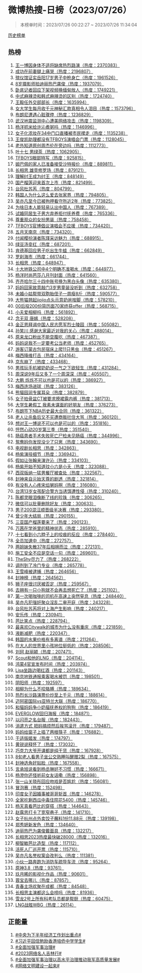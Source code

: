 <h1>
微博热搜-日榜（2023/07/26）
</h1>
<blockquote>
<p>
本榜单时间：2023/07/26 00:22:27 ~ 2023/07/26 11:34:04
</p>
</blockquote>
<p>
<a href="https://github.com/daifee/weibo-hot-search/tree/main/archives/daily">历史榜单</a>
</p>
<h2>
热榜
</h2>
<ol>

<li>
<a href="https://s.weibo.com/weibo?q=%23%E7%8E%8B%E4%B8%80%E5%8D%9A%E5%9B%A0%E8%BA%AB%E4%BD%93%E4%B8%8D%E9%80%82%E5%B0%86%E7%BC%BA%E5%B8%AD%E7%83%AD%E7%83%88%E8%B7%AF%E6%BC%94%23" target="weibo">
王一博因身体不适将缺席热烈路演（热度：2370383）
</a>
</li>

<li>
<a href="https://s.weibo.com/weibo?q=%23%E6%88%90%E5%8A%9F%E5%9C%A8%E5%89%8D%E5%A6%BB%E8%85%BF%E4%B8%8A%E7%97%9B%E5%93%AD%23" target="weibo">
成功在前妻腿上痛哭（热度：2196807）
</a>
</li>

<li>
<a href="https://s.weibo.com/weibo?q=%23%E6%AE%A1%E4%BB%AA%E9%A6%86%E8%AF%81%E5%AE%9E%E5%B2%B3%E9%98%B317%E5%B2%81%E7%94%B7%E5%AD%90%E4%B8%AD%E6%9E%AA%E8%BA%AB%E4%BA%A1%23" target="weibo">
殡仪馆证实岳阳17岁男子中枪身亡（热度：1961526）
</a>
</li>

<li>
<a href="https://s.weibo.com/weibo?q=%238%E5%B2%81%E6%91%84%E5%BD%B1%E5%B8%88%E6%8B%8D%E8%BF%AA%E4%B8%BD%E7%83%AD%E5%B7%B4%E9%BE%9A%E4%BF%8A%23" target="weibo">
8岁摄影师拍迪丽热巴龚俊（热度：1937079）
</a>
</li>

<li>
<a href="https://s.weibo.com/weibo?q=%23%E5%8D%A7%E5%BA%95%E8%AE%B0%E8%80%85%E5%9B%9E%E5%BA%94%E4%B8%8B%E6%9E%B6%E8%A7%86%E9%A2%91%E6%8D%A2%E7%BC%85%E7%94%B8%E6%94%BE%E4%BA%BA%23" target="weibo">
卧底记者回应下架视频换缅甸放人（热度：1749221）
</a>
</li>

<li>
<a href="https://s.weibo.com/weibo?q=%23%E4%B8%AD%E5%BC%8F%E9%BA%BB%E8%BE%A3%E7%83%AB%E5%92%8C%E9%9F%A9%E5%BC%8F%E9%BA%BB%E8%BE%A3%E7%83%AB%E7%9A%84%E5%8C%BA%E5%88%AB%23" target="weibo">
中式麻辣烫和韩式麻辣烫的区别（热度：1724740）
</a>
</li>

<li>
<a href="https://s.weibo.com/weibo?q=%23%E7%8E%8B%E6%AF%85%E4%BB%BB%E5%A4%96%E4%BA%A4%E9%83%A8%E9%83%A8%E9%95%BF%23" target="weibo">
王毅任外交部部长（热度：1635994）
</a>
</li>

<li>
<a href="https://s.weibo.com/weibo?q=%23%E5%A5%B3%E5%A4%A7%E5%AD%A6%E7%94%9F%E6%AF%8F%E6%9C%88%E6%94%B6%E5%8D%83%E5%85%83%E7%A5%9E%E7%A7%98%E6%B1%87%E6%AC%BE%E7%9C%9F%E7%9B%B8%E4%BB%A4%E4%BA%BA%E6%B3%AA%E7%9B%AE%23" target="weibo">
女大学生每月收千元神秘汇款真相令人泪目（热度：1573796）
</a>
</li>

<li>
<a href="https://s.weibo.com/weibo?q=%23%E5%B8%83%E6%9C%97%E5%B0%BC%E9%81%AD%E9%81%87%E5%BF%83%E8%84%8F%E9%AA%A4%E5%81%9C%23" target="weibo">
布朗尼遭遇心脏骤停（热度：1236829）
</a>
</li>

<li>
<a href="https://s.weibo.com/weibo?q=%23%E6%AD%A6%E6%B1%89%E5%9C%B0%E9%9C%87%E7%9B%91%E6%B5%8B%E4%B8%AD%E5%BF%83%E9%81%AD%E7%BE%8E%E7%BD%91%E7%BB%9C%E6%94%BB%E5%87%BB%23" target="weibo">
武汉地震监测中心遭美网络攻击（热度：1198309）
</a>
</li>

<li>
<a href="https://s.weibo.com/weibo?q=%23%E6%9D%A8%E6%B4%8B%E6%8A%93%E7%B1%B3%E7%BB%99%E8%AE%B8%E6%B2%81%E7%85%AE%E7%B2%A5%E5%90%97%23" target="weibo">
杨洋抓米给许沁煮粥吗（热度：1146996）
</a>
</li>

<li>
<a href="https://s.weibo.com/weibo?q=%23%E5%A5%B3%E5%AD%90%E5%8C%96%E6%B5%93%E5%A6%86%E5%9C%A834%E4%B8%AD%E9%97%A8%E5%8F%A3%E7%9B%B4%E6%92%AD%E8%A2%AB%E5%B8%82%E6%B0%91%E6%92%B5%E8%B5%B0%23" target="weibo">
女子化浓妆在34中门口直播被市民撵走（热度：1135238）
</a>
</li>

<li>
<a href="https://s.weibo.com/weibo?q=%23%E7%8E%8B%E4%BF%8A%E5%87%AF%E5%8A%A9%E7%90%86%E9%83%BD%E6%B2%A1%E6%9C%89TFBOYS%E6%BC%94%E5%94%B1%E4%BC%9A%E9%97%A8%E7%A5%A8%23" target="weibo">
王俊凯助理都没有TFBOYS演唱会门票（热度：1128045）
</a>
</li>

<li>
<a href="https://s.weibo.com/weibo?q=%23%E8%80%81%E5%A4%96%E7%9F%A5%E9%81%93%E5%8E%9F%E5%88%9B%E5%91%A8%E6%9D%B0%E4%BC%A6%E5%9C%A8%E6%97%81%E8%BE%B9%E5%90%97%23" target="weibo">
老外知道原创周杰伦在旁边吗（热度：1112773）
</a>
</li>

<li>
<a href="https://s.weibo.com/weibo?q=%23%E5%8F%B6%E5%8D%81%E4%B8%83%20%E7%94%B7%E7%BB%BF%E8%8C%B6%23" target="weibo">
叶十七 男绿茶（热度：1062905）
</a>
</li>

<li>
<a href="https://s.weibo.com/weibo?q=%23TFBOYS%E7%9C%BC%E9%83%A8%E7%89%B9%E5%86%99%23" target="weibo">
TFBOYS眼部特写（热度：925815）
</a>
</li>

<li>
<a href="https://s.weibo.com/weibo?q=%23%E5%A7%86%E5%B7%B4%E4%BD%A9%E7%9A%84%E5%AE%B6%E4%BA%BA%E5%B7%B2%E5%87%86%E5%A4%87%E6%8E%A5%E5%8F%97%E6%B2%99%E7%89%B9%E6%8A%A5%E4%BB%B7%23" target="weibo">
姆巴佩的家人已准备接受沙特报价（热度：889811）
</a>
</li>

<li>
<a href="https://s.weibo.com/weibo?q=%23%E9%95%BF%E7%9B%B8%E6%80%9D%20%E9%9B%84%E7%AB%9E%E4%BF%AE%E7%BD%97%E5%9C%BA%23" target="weibo">
长相思 雄竞修罗场（热度：879121）
</a>
</li>

<li>
<a href="https://s.weibo.com/weibo?q=%23%E7%90%86%E8%A7%A3%E7%BA%A3%E7%8E%8B%E6%88%90%E4%B8%BA%E7%BA%A3%E7%8E%8B%23" target="weibo">
理解纣王成为纣王（热度：848149）
</a>
</li>

<li>
<a href="https://s.weibo.com/weibo?q=%23%E5%9B%BD%E4%BA%A7%E6%A6%B4%E8%8E%B2%E8%BF%8E%E6%9D%A5%E9%A6%96%E6%AC%A1%E4%B8%8A%E5%B8%82%23" target="weibo">
国产榴莲迎来首次上市（热度：821499）
</a>
</li>

<li>
<a href="https://s.weibo.com/weibo?q=%23%E5%8F%B0%E9%A3%8E%E6%9D%9C%E8%8B%8F%E8%8A%AE%23" target="weibo">
台风杜苏芮（热度：804799）
</a>
</li>

<li>
<a href="https://s.weibo.com/weibo?q=%23%E9%9F%A9%E5%9B%BD%E4%BA%BA%E4%B8%BA%E4%BB%80%E4%B9%88%E8%BF%99%E4%B9%88%E7%88%B1%E5%8E%BB%E5%BC%A0%E5%AE%B6%E7%95%8C%23" target="weibo">
韩国人为什么这么爱去张家界（热度：794805）
</a>
</li>

<li>
<a href="https://s.weibo.com/weibo?q=%23%E5%90%B4%E4%BA%A6%E5%87%A1%E8%87%B3%E4%BB%8A%E5%B7%B2%E8%A2%AB%E6%8B%98%E6%8A%BC%E7%9C%8B%E5%AE%88%E6%89%80%E8%BF%912%E5%B9%B4%23" target="weibo">
吴亦凡至今已被拘押看守所近2年（热度：773825）
</a>
</li>

<li>
<a href="https://s.weibo.com/weibo?q=%23%E4%B8%BA%E5%95%A5%E6%97%A5%E6%9C%AC%E4%BA%BA%E8%83%BD%E8%BD%BB%E6%98%93%E8%AE%A4%E5%87%BA%E4%B8%AD%E5%9B%BD%E4%BA%BA%23" target="weibo">
为啥日本人能轻易认出中国人（热度：767389）
</a>
</li>

<li>
<a href="https://s.weibo.com/weibo?q=%23%E8%AF%95%E5%A9%9A%E5%90%8C%E5%B1%85%E7%94%9F%E5%AD%90%E7%94%B7%E6%96%B9%E5%BC%83%E5%85%BB%E6%8B%92%E4%BB%98%E6%8A%9A%E5%85%BB%E8%B4%B9%23" target="weibo">
试婚同居生子男方弃养拒付抚养费（热度：765336）
</a>
</li>

<li>
<a href="https://s.weibo.com/weibo?q=%23%E5%B0%8A%E9%87%8D%E8%A7%82%E4%BC%97%E7%9A%84%E5%A5%B3%E6%89%AE%E7%94%B7%E8%A3%85%23" target="weibo">
尊重观众的女扮男装（热度：758458）
</a>
</li>

<li>
<a href="https://s.weibo.com/weibo?q=%23TFBOYS%E5%AE%98%E5%8D%9A%E5%80%A1%E8%AE%AE%E6%BC%94%E5%94%B1%E4%BC%9A%E4%B8%8D%E5%BA%94%E6%8F%B4%23" target="weibo">
TFBOYS官博倡议演唱会不应援（热度：734420）
</a>
</li>

<li>
<a href="https://s.weibo.com/weibo?q=%23%E4%BA%94%E6%9C%88%E5%A4%A9%E5%8D%97%E4%BA%AC%23" target="weibo">
五月天南京（热度：734320）
</a>
</li>

<li>
<a href="https://s.weibo.com/weibo?q=%23%E4%BB%98%E9%97%BB%E6%A8%B1%E6%89%AE%E6%BC%94%E8%80%85%E9%99%88%E7%91%BE%E9%87%87%E8%AE%BF%E9%AD%85%E5%8A%9B%23" target="weibo">
付闻樱扮演者陈瑾采访魅力（热度：688915）
</a>
</li>

<li>
<a href="https://s.weibo.com/weibo?q=%23%E7%BB%BF%E8%B1%86%E6%B1%A4%E5%8F%98%E7%BA%A2%23" target="weibo">
绿豆汤变红（热度：687201）
</a>
</li>

<li>
<a href="https://s.weibo.com/weibo?q=%23%E8%82%AF%E5%BE%B7%E5%9F%BA%E5%9B%9E%E5%BA%94%E7%94%B7%E5%AD%90%E5%90%83%E5%87%BA%E7%94%9F%E7%89%9B%E8%9B%99%23" target="weibo">
肯德基回应男子吃出生牛蛙（热度：662849）
</a>
</li>

<li>
<a href="https://s.weibo.com/weibo?q=%23%E7%BD%97%E5%88%B9%E6%B5%B7%E5%B8%82%23" target="weibo">
罗刹海市（热度：661744）
</a>
</li>

<li>
<a href="https://s.weibo.com/weibo?q=%23%E9%95%BF%E7%9B%B8%E6%80%9D%23" target="weibo">
长相思（热度：648947）
</a>
</li>

<li>
<a href="https://s.weibo.com/weibo?q=%23%E5%8D%81%E5%A4%A7%E5%9C%B0%E9%93%81%E5%85%AC%E5%8F%B8%E4%B8%AD4%E4%B8%AA%E6%98%8E%E7%A1%AE%E4%B8%8D%E5%87%86%E5%96%9D%E6%B0%B4%23" target="weibo">
十大地铁公司中4个明确不准喝水（热度：644977）
</a>
</li>

<li>
<a href="https://s.weibo.com/weibo?q=%23%E6%9D%A8%E6%B4%8B%E6%97%B6%E5%B0%9A%E8%8A%AD%E8%8E%8E%E5%85%AB%E6%9C%88%E5%88%8A%E5%B0%81%E9%9D%A2%23" target="weibo">
杨洋时尚芭莎八月刊封面（热度：641560）
</a>
</li>

<li>
<a href="https://s.weibo.com/weibo?q=%23%E9%BD%90%E9%BD%90%E5%93%88%E5%B0%94%E4%B8%89%E5%8D%81%E5%9B%9B%E4%B8%AD%E8%B4%A6%E5%8F%B7%E6%8D%A2%E4%B8%BA%E9%BB%91%E7%99%BD%E5%A4%B4%E5%83%8F%23" target="weibo">
齐齐哈尔三十四中账号换为黑白头像（热度：635380）
</a>
</li>

<li>
<a href="https://s.weibo.com/weibo?q=%23%E5%A6%88%E5%A6%88%E5%9B%9E%E5%AE%B6%E6%95%85%E6%84%8F%E6%95%B2%E9%97%A83%E5%B2%81%E7%94%B7%E7%AB%A5%E8%A3%85%E6%B2%A1%E5%90%AC%E5%88%B0%23" target="weibo">
妈妈回家故意敲门3岁男童装没听到（热度：632758）
</a>
</li>

<li>
<a href="https://s.weibo.com/weibo?q=%23%E6%9C%AA%E5%A9%9A%E5%B0%8F%E5%A7%91%E5%B8%AE%E5%B8%A6%E5%8F%8C%E8%83%9E%E8%83%8E%E4%BE%84%E5%AD%90%E4%B8%80%E5%91%A8%E7%98%A68%E6%96%A4%23" target="weibo">
未婚小姑帮带双胞胎侄子一周瘦8斤（热度：590577）
</a>
</li>

<li>
<a href="https://s.weibo.com/weibo?q=%23%E5%A4%A7%E7%86%8A%E7%8C%AB%E7%BF%98%E8%B5%B7jiojio%E7%82%B9%E5%A4%B4%E7%A4%BA%E6%84%8F%E5%A5%B6%E7%88%B8%E6%8C%89%E8%84%9A%23" target="weibo">
大熊猫翘起jiojio点头示意奶爸按脚（热度：578210）
</a>
</li>

<li>
<a href="https://s.weibo.com/weibo?q=%2300%E5%90%8E%E6%8A%95200%E4%BB%BD%E7%AE%80%E5%8E%86%E9%9D%A270%E5%AE%B6%E7%BB%88%E8%8E%B7offer%23" target="weibo">
00后投200份简历面70家终获offer（热度：568715）
</a>
</li>

<li>
<a href="https://s.weibo.com/weibo?q=%23%E5%B0%8F%E5%A4%AD%E7%88%B1%E7%9B%B8%E6%9F%B3%E5%90%97%23" target="weibo">
小夭爱相柳吗（热度：561892）
</a>
</li>

<li>
<a href="https://s.weibo.com/weibo?q=%23%E5%BF%B5%E6%97%A0%E5%8F%8C%20%E5%94%90%E5%AB%A3%23" target="weibo">
念无双 唐嫣（热度：528208）
</a>
</li>

<li>
<a href="https://s.weibo.com/weibo?q=%23%E9%87%91%E6%AD%A3%E6%81%A9%E6%8B%9C%E8%B0%92%E4%B8%AD%E5%9B%BD%E4%BA%BA%E6%B0%91%E5%BF%97%E6%84%BF%E5%86%9B%E7%83%88%E5%A3%AB%E9%99%B5%E5%9B%AD%23" target="weibo">
金正恩拜谒中国人民志愿军烈士陵园（热度：505082）
</a>
</li>

<li>
<a href="https://s.weibo.com/weibo?q=%23%E5%AD%99%E7%AC%91%E5%B7%9D%20%E6%84%9F%E8%B0%A2%E5%A4%A7%E5%AE%B6%E6%9C%80%E8%BF%91%E5%AF%B9%E6%88%91%E7%9A%84%E5%85%B3%E5%BF%83%23" target="weibo">
孙笑川 感谢大家最近对我的关心（热度：488014）
</a>
</li>

<li>
<a href="https://s.weibo.com/weibo?q=%23%E5%8E%9F%E6%9D%A5%E9%BE%99%E5%8F%A3%E7%B2%89%E4%B8%9D%E4%B8%8D%E8%83%BD%E7%A9%BA%E8%85%B9%E5%90%83%23" target="weibo">
原来龙口粉丝不能空腹吃（热度：467387）
</a>
</li>

<li>
<a href="https://s.weibo.com/weibo?q=%23%E5%A6%88%E5%A6%88%E8%AF%B4%E6%88%91%E4%B8%8D%E4%B8%80%E5%AE%9A%E8%A6%81%E8%80%83%E5%85%AC%E5%BD%93%E8%80%81%E5%B8%88%23" target="weibo">
妈妈说我不一定要考公当老师（热度：452765）
</a>
</li>

<li>
<a href="https://s.weibo.com/weibo?q=%23%E6%B8%B8%E5%AE%A2%E8%AE%A2%E8%92%99%E5%8F%A4%E5%8C%85%E6%B0%91%E5%AE%BF%E5%BA%8A%E4%B8%8A%E7%88%AC11%E5%8F%AA%E9%BB%91%E8%99%AB%23" target="weibo">
游客订蒙古包民宿床上爬11只黑虫（热度：451267）
</a>
</li>

<li>
<a href="https://s.weibo.com/weibo?q=%23%E6%A2%85%E8%A5%BF%E9%99%8D%E7%BB%B4%E6%89%93%E5%87%BB%23" target="weibo">
梅西降维打击（热度：434164）
</a>
</li>

<li>
<a href="https://s.weibo.com/weibo?q=%23%E4%BA%AC%E4%B8%9C%E5%B4%A9%E4%BA%86%23" target="weibo">
京东崩了（热度：433468）
</a>
</li>

<li>
<a href="https://s.weibo.com/weibo?q=%23%E7%94%B7%E5%AD%A9%E7%8E%A9%E6%89%8B%E6%9C%BA%E8%A2%AB%E5%A5%B6%E5%A5%B6%E8%AF%B4%E4%B8%80%E6%B0%94%E4%B9%8B%E4%B8%8B%E6%AC%B2%E8%BD%BB%E7%94%9F%23" target="weibo">
男孩玩手机被奶奶说一气之下欲轻生（热度：431284）
</a>
</li>

<li>
<a href="https://s.weibo.com/weibo?q=%23%E5%91%A8%E6%B7%B1%E8%AF%B49%E5%B9%B4%E5%90%8E%E5%8F%88%E5%A4%9A%E4%BA%86%E4%B8%80%E4%B8%AA%E5%91%A8%E6%B7%B1%E6%B7%B1%23" target="weibo">
周深说9年后又多了一个周深深（热度：405507）
</a>
</li>

<li>
<a href="https://s.weibo.com/weibo?q=%23%E5%A4%A7%E9%B9%8F%20%E7%83%81%E7%83%81%E4%B8%8D%E5%8F%AF%E4%BB%A5%E4%B9%9F%E6%98%AF%E5%8F%AF%E4%BB%A5%E7%9A%84%23" target="weibo">
大鹏 烁烁不可以也是可以的（热度：386927）
</a>
</li>

<li>
<a href="https://s.weibo.com/weibo?q=%23%E6%A2%85%E8%A5%BF%E8%BF%9E%E5%9C%BA%E8%BF%9B%E7%90%83%23" target="weibo">
梅西连场进球（热度：383126）
</a>
</li>

<li>
<a href="https://s.weibo.com/weibo?q=%23%E7%86%8A%E7%8C%AB%E5%9B%AD%E6%B6%A6%E4%B8%93%E5%B1%9E%E8%80%B3%E6%9C%B5%23" target="weibo">
熊猫园润专属耳朵（热度：382879）
</a>
</li>

<li>
<a href="https://s.weibo.com/weibo?q=%23%E5%A5%B3%E5%AD%90%E6%8B%8D%E9%AA%A8%E7%9B%86CT%E8%A2%AB%E8%A6%81%E6%B1%82%E6%92%A9%E8%A3%99%E9%9C%B2%E5%86%85%E8%A3%A4%23" target="weibo">
女子拍骨盆CT被要求撩裙露内裤（热度：381713）
</a>
</li>

<li>
<a href="https://s.weibo.com/weibo?q=%23%E5%A4%A7%E5%AD%A6%E7%94%9F%E6%9A%91%E5%81%87%E5%B7%A5%20%E6%88%91%E7%B4%A0%E6%9C%AA%E8%B0%8B%E9%9D%A2%E7%9A%84%E5%A5%BD%E6%9C%8B%E5%8F%8B%23" target="weibo">
大学生暑假工 我素未谋面的好朋友（热度：376273）
</a>
</li>

<li>
<a href="https://s.weibo.com/weibo?q=%23%E5%B8%83%E6%9C%97%E7%AD%BE%E4%B8%8BNBA%E5%8E%86%E5%8F%B2%E6%9C%80%E5%A4%A7%E5%90%88%E5%90%8C%23" target="weibo">
布朗签下NBA历史最大合同（热度：361322）
</a>
</li>

<li>
<a href="https://s.weibo.com/weibo?q=%23%E8%80%81%E4%BA%BA%E8%AE%A9%E6%9D%80%E9%B1%BC%E5%90%8E%E5%8F%88%E4%B8%8D%E4%B9%B0%E9%81%AD%E5%95%86%E8%B4%A9%E6%8B%A6%E4%BD%8F%E5%A4%A7%E9%AA%82%23" target="weibo">
老人让杀鱼后又不买遭商贩拦住大骂（热度：360120）
</a>
</li>

<li>
<a href="https://s.weibo.com/weibo?q=%23%E6%83%B3%E5%AF%B9%E7%8E%8B%E4%B8%80%E5%8D%9A%E8%AF%B4%E4%B8%8D%E5%8F%AF%E4%BB%A5%E4%B9%9F%E6%98%AF%E5%8F%AF%E4%BB%A5%E7%9A%84%23" target="weibo">
想对王一博说不可以也是可以的（热度：351816）
</a>
</li>

<li>
<a href="https://s.weibo.com/weibo?q=%23%E6%80%A6%E7%84%B6%E5%BF%83%E5%8A%A820%E5%B2%81%E7%AC%AC%E4%B8%89%E5%AD%A3%23" target="weibo">
怦然心动20岁第三季（热度：351540）
</a>
</li>

<li>
<a href="https://s.weibo.com/weibo?q=%23%E8%82%A0%E7%99%8C%E6%82%A3%E8%80%85%E6%89%8B%E6%9C%AF%E5%A4%B1%E8%B4%A5%E6%AD%BB%E4%BA%A1%E5%B0%B8%E6%A3%80%E6%9C%AA%E8%A7%81%E8%82%A0%E7%99%8C%23" target="weibo">
肠癌患者手术失败死亡尸检未见肠癌（热度：344996）
</a>
</li>

<li>
<a href="https://s.weibo.com/weibo?q=%23%E9%B8%B3%E9%B8%AF%E5%A6%88%E4%BD%A0%E5%8F%91%E7%8E%B0%E6%B2%A1%E5%B0%91%E4%BA%86%E5%8F%AA%E5%B4%BD%23" target="weibo">
鸳鸯妈你发现没少了只崽（热度：343690）
</a>
</li>

<li>
<a href="https://s.weibo.com/weibo?q=%23%E7%94%B5%E8%A7%86%E5%89%A7%E9%95%BF%E7%9B%B8%E6%80%9D%23" target="weibo">
电视剧长相思（热度：342863）
</a>
</li>

<li>
<a href="https://s.weibo.com/weibo?q=%23%E6%9D%A8%E7%B4%AB%E6%BC%94%E6%8A%80%E7%BB%86%E8%8A%82%23" target="weibo">
杨紫演技细节（热度：336942）
</a>
</li>

<li>
<a href="https://s.weibo.com/weibo?q=%23%E5%81%87%E5%A6%82%E8%AE%A9%E5%BC%A0%E7%BF%B0%E6%9D%A5%E6%BC%94%E8%AE%B8%E6%B2%81%23" target="weibo">
假如让张翰来演许沁（热度：334103）
</a>
</li>

<li>
<a href="https://s.weibo.com/weibo?q=%23%E6%9D%A8%E7%B4%AB%E5%BC%80%E5%A7%8B%E4%B8%8D%E7%9F%A5%E9%81%93%E7%8E%9F%E5%B0%8F%E5%85%AD%E6%98%AF%E5%B0%8F%E5%A4%AD%23" target="weibo">
杨紫开始不知道玟小六是小夭（热度：323088）
</a>
</li>

<li>
<a href="https://s.weibo.com/weibo?q=%23%E8%A5%BF%E5%8F%8C%E7%89%88%E7%BA%B3%E4%B8%80%E7%8C%9B%E7%94%B7%E9%A4%90%E5%8E%85%E8%A2%AB%E6%9F%A5%E5%A4%84%23" target="weibo">
西双版纳一猛男餐厅被查处（热度：322567）
</a>
</li>

<li>
<a href="https://s.weibo.com/weibo?q=%23%E5%B0%81%E7%A5%9E%E6%9D%A5%E8%87%AA%E5%85%83%E5%A7%8B%E5%A4%A9%E5%B0%8A%E7%9A%84%E5%89%A7%E9%80%8F%23" target="weibo">
封神来自元始天尊的剧透（热度：321814）
</a>
</li>

<li>
<a href="https://s.weibo.com/weibo?q=%23%E6%9C%89%E6%B2%A1%E6%9C%89%E4%BA%BA%E5%BF%83%E7%96%BC%E5%AE%8B%E7%84%B0%E8%88%85%E5%A6%88%E5%95%8A%23" target="weibo">
有没有人心疼宋焰舅妈啊（热度：316080）
</a>
</li>

<li>
<a href="https://s.weibo.com/weibo?q=%23%E5%8F%B0%E6%B9%BE13%E5%B2%81%E5%A5%B3%E5%AD%A9%E9%85%8D%E5%90%88%E8%AD%A6%E6%96%B9%E5%BD%93%E8%AF%B1%E9%A5%B5%E9%81%AD%E6%80%A7%E4%BE%B5%23" target="weibo">
台湾13岁女孩配合警方当诱饵遭性侵（热度：310240）
</a>
</li>

<li>
<a href="https://s.weibo.com/weibo?q=%23%E9%99%88%E9%83%BD%E7%81%B5%E7%9C%BC%E6%B3%AA%E5%83%8F%E6%96%AD%E4%BA%86%E7%BA%BF%E7%9A%84%E7%8F%8D%E7%8F%A0%23" target="weibo">
陈都灵眼泪像断了线的珍珠（热度：306265）
</a>
</li>

<li>
<a href="https://s.weibo.com/weibo?q=%23%E5%BE%AE%E4%BF%A1%E5%8F%AF%E4%BB%A5%E6%89%B9%E9%87%8F%E5%88%A0%E9%99%A4%E5%A5%BD%E5%8F%8B%23" target="weibo">
微信可以批量删除好友（热度：300633）
</a>
</li>

<li>
<a href="https://s.weibo.com/weibo?q=%23%E7%94%B7%E5%AD%90200%E6%B7%B7%E6%B1%AA%E9%A1%BA%E6%99%8B%E7%BA%A7%E5%8D%8A%E5%86%B3%E8%B5%9B%23" target="weibo">
男子200混汪顺晋级半决赛（热度：293380）
</a>
</li>

<li>
<a href="https://s.weibo.com/weibo?q=%23%E6%9B%BE%E5%B0%91%E5%B9%B4%E5%A4%A7%E7%BB%93%E5%B1%80%23" target="weibo">
曾少年大结局（热度：290155）
</a>
</li>

<li>
<a href="https://s.weibo.com/weibo?q=%23%E4%B8%89%E4%BA%9A%E5%9B%BD%E4%BA%A7%E6%A6%B4%E8%8E%B2%E8%A6%81%E6%9D%A5%E4%BA%86%23" target="weibo">
三亚国产榴莲要来了（热度：290123）
</a>
</li>

<li>
<a href="https://s.weibo.com/weibo?q=%23%E4%B8%87%E8%8C%9C%E5%9C%A8%E5%AD%A6%E7%88%B8%E9%87%8C%E7%9A%84%E7%B2%BE%E7%A5%9E%E7%8A%B6%E6%80%81%23" target="weibo">
万茜在学爸里的精神状态（热度：285910）
</a>
</li>

<li>
<a href="https://s.weibo.com/weibo?q=%23%E5%8D%81%E4%B8%83%E7%9C%8B%E5%88%B0%E5%B0%8F%E5%85%AD%E8%84%96%E5%AD%90%E4%B8%8A%E7%9A%84%E5%92%AC%E7%97%95%E7%9A%84%E5%8F%8D%E5%BA%94%23" target="weibo">
十七看到小六脖子上的咬痕的反应（热度：278440）
</a>
</li>

<li>
<a href="https://s.weibo.com/weibo?q=%23%E5%85%A8%E5%91%98%E5%8A%A0%E9%80%9F%E4%B8%AD%23" target="weibo">
全员加速中（热度：272757）
</a>
</li>

<li>
<a href="https://s.weibo.com/weibo?q=%23%E4%B8%A4%E5%A7%90%E5%A6%B9%E5%A4%B1%E6%95%A337%E5%B9%B4%E5%90%8E%E7%9B%B8%E6%8B%A5%E8%80%8C%E6%B3%A3%23" target="weibo">
两姐妹失散37年后相拥而泣（热度：272131）
</a>
</li>

<li>
<a href="https://s.weibo.com/weibo?q=%23%E6%96%BD%E5%B7%A5%E5%AE%89%E5%85%A8%E4%B8%8D%E5%BA%94%E6%98%AF%E7%A9%BA%E8%AF%9D%E4%B8%80%E5%8F%A5%23" target="weibo">
施工安全不应是空话一句（热度：269601）
</a>
</li>

<li>
<a href="https://s.weibo.com/weibo?q=%23TheShy%E5%B0%BD%E5%8A%9B%E4%BA%86%23" target="weibo">
TheShy尽力了（热度：268222）
</a>
</li>

<li>
<a href="https://s.weibo.com/weibo?q=%23%E8%B0%83%E5%89%82%E5%88%B0%E4%BA%86%E5%86%B7%E9%97%A8%E4%B8%93%E4%B8%9A%23" target="weibo">
调剂到了冷门专业（热度：265778）
</a>
</li>

<li>
<a href="https://s.weibo.com/weibo?q=%23%E7%8E%8B%E9%9B%AA%E5%B3%B0%E8%A2%AB%E9%80%AE%E6%8D%95%23" target="weibo">
王雪峰被逮捕（热度：264656）
</a>
</li>

<li>
<a href="https://s.weibo.com/weibo?q=%23%E5%B0%81%E7%A5%9E%E6%A6%9C%23" target="weibo">
封神榜（热度：264562）
</a>
</li>

<li>
<a href="https://s.weibo.com/weibo?q=%23%E7%8B%AE%E5%AD%90%E5%BA%A7%E5%BE%88%E8%AE%A8%E5%8E%8C%E8%A2%AB%E5%90%A6%E5%AE%9A%23" target="weibo">
狮子座很讨厌被否定（热度：259567）
</a>
</li>

<li>
<a href="https://s.weibo.com/weibo?q=%23%E5%8E%BB%E6%8B%A5%E6%9C%89%E4%B8%80%E5%8F%AA%E5%B0%8F%E7%8B%97%E5%B0%B1%E4%B8%8D%E4%BC%9A%E5%86%8D%E5%8E%BB%E6%83%B3%E6%AD%BB%E4%BA%A1%E4%BA%86%23" target="weibo">
去拥有一只小狗就不会再去想死亡了（热度：251102）
</a>
</li>

<li>
<a href="https://s.weibo.com/weibo?q=%23%E7%AC%AC%E4%B8%80%E6%AC%A1%E5%96%9D%E5%92%96%E5%95%A1%E7%9A%84%E5%8F%B8%E6%9C%BA%E5%9C%A8%E9%AB%98%E9%80%9F%E4%B8%8A%E7%AA%81%E7%84%B6%E7%AA%92%E6%81%AF%23" target="weibo">
第一次喝咖啡的司机在高速上突然窒息（热度：248440）
</a>
</li>

<li>
<a href="https://s.weibo.com/weibo?q=%23%E5%90%B4%E4%BA%A6%E5%87%A1%E7%8A%AF%E5%BC%BA%E5%A5%B8%E8%81%9A%E4%BC%97%E6%B7%AB%E4%B9%B1%E4%BA%8C%E5%AE%A1%E5%BC%80%E5%BA%AD%23" target="weibo">
吴亦凡犯强奸聚众淫乱二审开庭（热度：243228）
</a>
</li>

<li>
<a href="https://s.weibo.com/weibo?q=%23%E5%8F%B0%E9%A3%8E%E6%9D%9C%E8%8B%8F%E8%8A%AE%E5%B0%86%E5%AF%B9%E4%B8%8A%E6%B5%B7%E4%BA%A7%E7%94%9F%E5%BD%B1%E5%93%8D%23" target="weibo">
台风杜苏芮将对上海产生影响（热度：240217）
</a>
</li>

<li>
<a href="https://s.weibo.com/weibo?q=%23%E5%AE%89%E4%B9%90%E4%BC%A0%23" target="weibo">
安乐传（热度：230941）
</a>
</li>

<li>
<a href="https://s.weibo.com/weibo?q=%23%E8%8A%AD%E6%AF%94%E7%AC%91%E7%82%B9%23" target="weibo">
芭比笑点（热度：228794）
</a>
</li>

<li>
<a href="https://s.weibo.com/weibo?q=%23%E6%9C%80%E5%96%9C%E6%AC%A2Citywalk%E7%9A%84%E5%9F%8E%E5%B8%82%E4%B8%BA%E4%BB%80%E4%B9%88%E6%B2%A1%E6%9C%89%E9%87%8D%E5%BA%86%23" target="weibo">
最喜欢Citywalk的城市为什么没有重庆（热度：221859）
</a>
</li>

<li>
<a href="https://s.weibo.com/weibo?q=%23%E6%B6%B2%E6%96%AD%E5%87%8F%E8%82%A5%23" target="weibo">
液断减肥（热度：220347）
</a>
</li>

<li>
<a href="https://s.weibo.com/weibo?q=%23%E9%9F%A9%E5%9B%BD%E7%9A%84%E6%B0%B4%E6%9E%9C%E4%BB%B7%E6%A0%BC%E6%9C%89%E5%A4%9A%E7%A6%BB%E8%B0%B1%23" target="weibo">
韩国的水果价格有多离谱（热度：211264）
</a>
</li>

<li>
<a href="https://s.weibo.com/weibo?q=%23%E5%9C%A8%E5%A4%A7%E4%BA%BA%E7%9A%84%E4%B8%96%E7%95%8C%E9%87%8C%E5%B0%8F%E5%AD%A9%E5%9C%B0%E4%BD%8D%E6%8C%BA%E4%BD%8E%E7%9A%84%23" target="weibo">
在大人的世界里小孩地位挺低的（热度：208506）
</a>
</li>

<li>
<a href="https://s.weibo.com/weibo?q=%23%E5%88%98%E7%8F%82%20%E8%B5%B5%E4%B8%BD%E9%A2%96%23" target="weibo">
刘珂 赵丽颖（热度：207471）
</a>
</li>

<li>
<a href="https://s.weibo.com/weibo?q=%23Scout%E5%92%8C%E4%BB%96%E7%9A%84LNG%23" target="weibo">
Scout和他的LNG（热度：204114）
</a>
</li>

<li>
<a href="https://s.weibo.com/weibo?q=%23%E9%B8%BF%E8%92%994%E5%AE%98%E5%AE%A3%E5%8F%91%E5%B8%83%E6%97%B6%E9%97%B4%23" target="weibo">
鸿蒙4官宣发布时间（热度：203974）
</a>
</li>

<li>
<a href="https://s.weibo.com/weibo?q=%23Lisa%E5%9D%90%E8%B7%AF%E8%BE%B9%E5%96%9D%E7%BA%A2%E9%85%92%23" target="weibo">
Lisa坐路边喝红酒（热度：201143）
</a>
</li>

<li>
<a href="https://s.weibo.com/weibo?q=%23%E5%8D%97%E4%BA%AC%E5%9C%B0%E9%93%81%E9%80%9A%E6%8A%A5%E4%B9%98%E5%AE%A2%E5%96%9D%E6%B0%B4%E8%A2%AB%E7%BD%9A%23" target="weibo">
南京地铁通报乘客喝水被罚（热度：198501）
</a>
</li>

<li>
<a href="https://s.weibo.com/weibo?q=%23%E9%98%B4%E9%98%B3%E5%B8%88%23" target="weibo">
阴阳师（热度：192597）
</a>
</li>

<li>
<a href="https://s.weibo.com/weibo?q=%23%E7%9B%B8%E6%9F%B3%E4%B8%BA%E4%BB%80%E4%B9%88%E4%B8%8D%E5%92%AC%E8%83%B3%E8%86%8A%23" target="weibo">
相柳为什么不咬胳膊（热度：189634）
</a>
</li>

<li>
<a href="https://s.weibo.com/weibo?q=%23%E7%83%AD%E7%83%88%E9%95%BF%E6%B2%99%E8%B7%AF%E6%BC%94%E7%A5%A8%E4%BB%B7%E7%82%92%E8%87%B3%E4%B8%8A%E5%8D%83%E5%85%83%23" target="weibo">
热烈长沙路演票价炒至上千元（热度：188614）
</a>
</li>

<li>
<a href="https://s.weibo.com/weibo?q=%23%E8%BF%88%E9%98%BF%E5%AF%86%E5%9B%BD%E9%99%85vs%E4%BA%9A%E7%89%B9%E5%85%B0%E5%A4%A7%E8%81%94%23" target="weibo">
迈阿密国际vs亚特兰大联（热度：186770）
</a>
</li>

<li>
<a href="https://s.weibo.com/weibo?q=%23%E5%92%8C%E7%8C%AB%E5%A6%88%E5%A6%88%E4%BA%89%E5%B0%8F%E5%A5%B6%E7%8C%AB%E6%8A%9A%E5%85%BB%E6%9D%83%E7%9A%84%E7%8B%97%E7%8B%97%23" target="weibo">
和猫妈妈争小奶猫抚养权的狗狗（热度：186419）
</a>
</li>

<li>
<a href="https://s.weibo.com/weibo?q=%23EVERGLOW%E5%9B%9E%E5%BD%92%E6%B5%B7%E6%8A%A5%23" target="weibo">
EVERGLOW回归海报（热度：184871）
</a>
</li>

<li>
<a href="https://s.weibo.com/weibo?q=%23%E4%BB%A5%E9%97%AA%E4%BA%AE%E4%B9%8B%E5%90%8D%E5%8F%B0%E6%9C%8D%23" target="weibo">
以闪亮之名台服（热度：182443）
</a>
</li>

<li>
<a href="https://s.weibo.com/weibo?q=%23%E6%B6%88%E9%81%A3%E6%96%B9%E5%BC%8F%20%E6%8A%8A%E5%A6%88%E6%90%9E%E7%83%A6%E7%84%B6%E5%90%8E%E6%8C%A8%E9%AA%82%E6%BB%9A%E5%BC%80%23" target="weibo">
消遣方式 把妈搞烦然后挨骂滚开（热度：179487）
</a>
</li>

<li>
<a href="https://s.weibo.com/weibo?q=%23%E5%A6%88%E5%A6%88%E7%BB%99%E7%AA%97%E5%AD%90%E4%B8%8A%E6%8F%92%E4%BA%86%E4%B8%A4%E6%A0%B9%E7%AD%B7%E5%AD%90%23" target="weibo">
妈妈给窗子上插了两根筷子（热度：176882）
</a>
</li>

<li>
<a href="https://s.weibo.com/weibo?q=%23%E4%BA%8E%E9%80%82%E7%89%88%E5%A7%AC%E5%8F%91%23" target="weibo">
于适版姬发（热度：174797）
</a>
</li>

<li>
<a href="https://s.weibo.com/weibo?q=%23%E9%BB%84%E9%94%90%E8%AF%B4%E9%87%8A%E6%80%80%E4%BA%86%23" target="weibo">
黄锐说释怀了（热度：173032）
</a>
</li>

<li>
<a href="https://s.weibo.com/weibo?q=%23%E5%B7%A7%E5%85%8B%E5%8A%9B%E5%A4%A7%E7%88%B7%E5%BC%80%E8%AF%BE%E9%83%BD%E6%98%AF%E7%BA%AF%E5%B9%B2%E8%B4%A7%23" target="weibo">
巧克力大爷开课都是纯干货（热度：167928）
</a>
</li>

<li>
<a href="https://s.weibo.com/weibo?q=%238%E6%97%AC%E8%80%81%E4%BA%BA%E7%9C%8B%E7%94%B7%E5%AD%90%E5%9D%90%E5%85%AC%E4%BA%A4%E7%86%9F%E7%9D%A1%E5%8F%AB%E9%86%92%E8%B5%A02%E6%A2%A8%23" target="weibo">
8旬老人看男子坐公交熟睡叫醒赠2梨（热度：167575）
</a>
</li>

<li>
<a href="https://s.weibo.com/weibo?q=%23%E5%B0%81%E7%A5%9E%E9%80%89%E8%A7%92%E5%A5%BD%E8%B4%B4%E8%84%B8%23" target="weibo">
封神选角好贴脸（热度：167558）
</a>
</li>

<li>
<a href="https://s.weibo.com/weibo?q=%23%E8%A8%80%E6%89%BF%E6%97%AD%E8%AF%B4%E7%9C%8B%E5%88%B0%E6%9D%A8%E4%B8%9E%E7%90%B3%E5%A5%BD%E4%B8%8D%E4%B9%A0%E6%83%AF%23" target="weibo">
言承旭说看到杨丞琳好不习惯（热度：166671）
</a>
</li>

<li>
<a href="https://s.weibo.com/weibo?q=%23%E6%9D%A8%E6%BE%84%E4%BD%A0%E8%BF%98%E6%80%AA%E5%90%AC%E5%89%8D%E5%A5%B3%E5%8F%8B%E8%AF%9D%E5%98%9E%23" target="weibo">
杨澄你还怪听前女友话嘞（热度：156898）
</a>
</li>

<li>
<a href="https://s.weibo.com/weibo?q=%23%E5%BC%A0%E4%B8%80%E5%B1%B1%E5%85%B3%E6%99%93%E5%BD%A4%E5%9B%9E%E5%BA%94%E5%90%BB%E6%88%8F%E6%98%AF%E5%90%A6%E5%B0%B4%E5%B0%AC%23" target="weibo">
张一山关晓彤回应吻戏是否尴尬（热度：156081）
</a>
</li>

<li>
<a href="https://s.weibo.com/weibo?q=%23%E5%86%92%E6%B3%A1%E8%B5%9B%23" target="weibo">
冒泡赛（热度：152498）
</a>
</li>

<li>
<a href="https://s.weibo.com/weibo?q=%23%E5%8D%B0%E5%BA%A6%E5%A5%B3%E5%AD%90%E5%9B%A0%E5%A9%9A%E4%BA%8B%E8%A2%AB%E5%93%A5%E5%93%A5%E6%96%A9%E9%A6%96%23" target="weibo">
印度女子因婚事被哥哥斩首（热度：146278）
</a>
</li>

<li>
<a href="https://s.weibo.com/weibo?q=%23%E5%85%A8%E5%AE%B6%E5%90%83%E5%89%A9%E8%A5%BF%E7%93%9C%E4%B8%AD%E6%AF%92%E4%BD%8F%E9%99%A2%E8%8A%B15400%23" target="weibo">
全家吃剩西瓜中毒住院花5400（热度：145746）
</a>
</li>

<li>
<a href="https://s.weibo.com/weibo?q=%23%E6%9D%A8%E5%A4%A9%E7%9C%9F%E7%9C%8B%E8%8A%AD%E6%AF%94%E7%9A%84%E7%A9%BF%E6%90%AD%23" target="weibo">
杨天真看芭比的穿搭（热度：144643）
</a>
</li>

<li>
<a href="https://s.weibo.com/weibo?q=%23%E8%B5%B5%E9%9C%B2%E6%80%9D%E6%89%93%E5%8D%A1%E4%BA%86%E5%AE%BD%E7%AA%84%E5%B7%B7%E5%AD%90%23" target="weibo">
赵露思打卡了宽窄巷子（热度：141710）
</a>
</li>

<li>
<a href="https://s.weibo.com/weibo?q=%23%E5%A5%B3%E5%AD%90%E6%9D%AD%E5%B7%9E%E7%82%B9%E5%A4%96%E5%8D%96%E9%A5%BA%E5%AD%90%E8%98%B8%E6%96%991%E4%BB%BD11.88%E5%85%83%23" target="weibo">
女子杭州点外卖饺子蘸料1份11.88元（热度：139198）
</a>
</li>

<li>
<a href="https://s.weibo.com/weibo?q=%23%E9%83%91%E7%A7%80%E5%A6%8D%E6%96%B0%E5%8F%91%E8%89%B2%23" target="weibo">
郑秀妍新发色（热度：134640）
</a>
</li>

<li>
<a href="https://s.weibo.com/weibo?q=%23%E8%BF%AA%E4%B8%BD%E7%83%AD%E5%B7%B4%E4%B8%BA%E9%BE%9A%E4%BF%8A%E6%88%B4%E9%9D%A2%E5%85%B7%23" target="weibo">
迪丽热巴为龚俊戴面具（热度：132217）
</a>
</li>

<li>
<a href="https://s.weibo.com/weibo?q=%23%E9%95%BF%E7%9B%B8%E6%80%9D2023%E7%83%AD%E5%BA%A6%E6%9C%80%E5%BF%AB%E7%A0%B428000%23" target="weibo">
长相思2023热度最快破28000（热度：132016）
</a>
</li>

<li>
<a href="https://s.weibo.com/weibo?q=%23%E6%9F%B3%E6%99%BA%E6%95%8F%E8%8A%AD%E6%AF%94%E9%80%A0%E5%9E%8B%23" target="weibo">
柳智敏芭比造型（热度：117112）
</a>
</li>

<li>
<a href="https://s.weibo.com/weibo?q=%23%E6%B4%BB%E6%AD%BB%E4%BA%BA%E5%8E%82%E5%B7%A1%E5%BC%80%E7%A5%A8%23" target="weibo">
活死人厂巡开票（热度：115710）
</a>
</li>

<li>
<a href="https://s.weibo.com/weibo?q=%23%E5%90%B4%E4%BA%A6%E5%87%A1%E5%90%8D%E8%AA%89%E6%9D%83%E6%A1%88%E4%BC%9A%E6%94%B9%E5%88%A4%E4%B9%88%23" target="weibo">
吴亦凡名誉权案会改判么（热度：111381）
</a>
</li>

<li>
<a href="https://s.weibo.com/weibo?q=%23%E5%B0%8F%E4%BC%99%E4%B8%80%E8%B7%AF%E5%A5%94%E8%B7%91%E4%B8%BA%E6%B6%88%E9%98%B2%E8%BD%A6%E7%96%8F%E5%AF%BC%E8%BD%A6%E6%B5%81%23" target="weibo">
小伙一路奔跑为消防车疏导车流（热度：95264）
</a>
</li>

<li>
<a href="https://s.weibo.com/weibo?q=%23%E5%8E%9F%E7%A5%9E3.8%23" target="weibo">
原神3.8（热度：93761）
</a>
</li>

<li>
<a href="https://s.weibo.com/weibo?q=%23%E7%8E%96%E6%9C%88%E6%99%9E%E7%9A%84%E5%BD%B1%E8%A7%86%E5%8C%96%E4%BD%9C%E5%93%81%23" target="weibo">
玖月晞的影视化作品（热度：90601）
</a>
</li>

<li>
<a href="https://s.weibo.com/weibo?q=%23%E8%93%89%E5%AE%9D%E5%8E%BB%E5%93%AA%E5%84%BF%23" target="weibo">
蓉宝去哪儿（热度：87857）
</a>
</li>

<li>
<a href="https://s.weibo.com/weibo?q=%23%E9%9D%92%E6%98%A5%E4%B8%BB%E5%9C%BA%E6%AC%A2%E8%81%9A%E5%9C%A8%E6%88%90%E9%83%BD%23" target="weibo">
青春主场欢聚在成都（热度：84548）
</a>
</li>

<li>
<a href="https://s.weibo.com/weibo?q=%23%E9%95%BF%E7%9B%B8%E6%80%9D%E4%B8%BB%E6%BC%94%E9%83%BD%E8%BF%99%E4%B9%88%E4%BC%9A%E5%94%A0%E5%90%97%23" target="weibo">
长相思主演都这么会唠吗（热度：81936）
</a>
</li>

<li>
<a href="https://s.weibo.com/weibo?q=%23%E9%9B%AA%E9%BE%992%E5%8F%B7%E4%B8%8A%E6%89%80%E6%9C%89%E7%A7%91%E8%80%83%E9%98%9F%E5%91%98%E9%83%BD%E6%98%AF%E5%B8%AE%E5%8E%A8%23" target="weibo">
雪龙2号上所有科考队员都是帮厨（热度：60475）
</a>
</li>

<li>
<a href="https://s.weibo.com/weibo?q=%23LNG%E6%88%98%E8%83%9CWBG%23" target="weibo">
LNG战胜WBG（热度：26114）
</a>
</li>

</ol>
<h2>
正能量
</h2>
<ol>

<li>
<a href="https://s.weibo.com/weibo?q=%23%23%E4%B8%AD%E5%A4%AE%E4%B8%BA%E4%B8%8B%E5%8D%8A%E5%B9%B4%E7%BB%8F%E6%B5%8E%E5%B7%A5%E4%BD%9C%E5%88%92%E5%87%BA%E9%87%8D%E7%82%B9%23%23" target="weibo">
#中央为下半年经济工作划出重点#
</a>
</li>

<li>
<a href="https://s.weibo.com/weibo?q=%23%23%E4%B9%A0%E8%BF%91%E5%B9%B3%E5%9B%9E%E4%BF%A1%E5%8B%89%E5%8A%B1%E9%A6%99%E6%B8%AF%E5%9F%B9%E4%BE%A8%E4%B8%AD%E5%AD%A6%E5%AD%A6%E7%94%9F%23%23" target="weibo">
#习近平回信勉励香港培侨中学学生#
</a>
</li>

<li>
<a href="https://s.weibo.com/weibo?q=%23%23%E5%85%A8%E9%9D%A2%E5%8A%A0%E5%BC%BA%E5%86%9B%E4%BA%8B%E6%B2%BB%E7%90%86%23%23" target="weibo">
#全面加强军事治理#
</a>
</li>

<li>
<a href="https://s.weibo.com/weibo?q=%23%232023%E7%BD%91%E7%BB%9C%E5%90%8D%E4%BA%BA%E5%90%89%E6%9E%97%E8%A1%8C%23%23" target="weibo">
#2023网络名人吉林行#
</a>
</li>

<li>
<a href="https://s.weibo.com/weibo?q=%23%23%E5%85%A8%E9%9D%A2%E5%8A%A0%E5%BC%BA%E5%86%9B%E4%BA%8B%E6%B2%BB%E7%90%86%E4%BB%A5%E9%AB%98%E6%B0%B4%E5%B9%B3%E6%B2%BB%E7%90%86%E6%8E%A8%E5%8A%A8%E6%88%91%E5%86%9B%E9%AB%98%E8%B4%A8%E9%87%8F%E5%8F%91%E5%B1%95%23%23" target="weibo">
#全面加强军事治理以高水平治理推动我军高质量发展#
</a>
</li>

<li>
<a href="https://s.weibo.com/weibo?q=%23%23%E7%BD%91%E7%BB%9C%E6%96%87%E6%98%8E%E5%BB%BA%E8%AE%BE%E4%B8%80%E8%B5%B7%E6%9D%A5%23%23" target="weibo">
#网络文明建设一起来#
</a>
</li>

</ol>